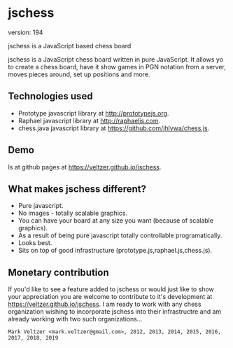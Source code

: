jschess
=======

version: 194

jschess is a JavaScript based chess board

jschess is a JavaScript chess board written in pure JavaScript.
It allows yo to create a chess board, have it show games in PGN
notation from a server, moves pieces around, set up positions
and more.

Technologies used
-----------------
* Prototype javascript library at http://prototypejs.org.
* Raphael javascript library at http://raphaeljs.com.
* chess.java javascript library at https://github.com/jhlywa/chess.js.

Demo
----
Is at github pages at https://veltzer.github.io/jschess.

What makes jschess different?
-----------------------------
* Pure javascript.
* No images - totally scalable graphics.
* You can have your board at any size you want (because of scalable graphics).
* As a result of being pure javascript totally controllable programatically.
* Looks best.
* Sits on top of good infrastructure (prototype.js,raphael.js,chess.js).

Monetary contribution
---------------------
If you'd like to see a feature added to jschess or would just like to show
your appreciation you are welcome to contribute to it's development at
https://veltzer.github.io/jschess.
I am ready to work with any chess organization wishing to incorporate jschess
into their infrastructre and am already working with two such organizations...

	Mark Veltzer <mark.veltzer@gmail.com>, 2012, 2013, 2014, 2015, 2016, 2017, 2018, 2019
